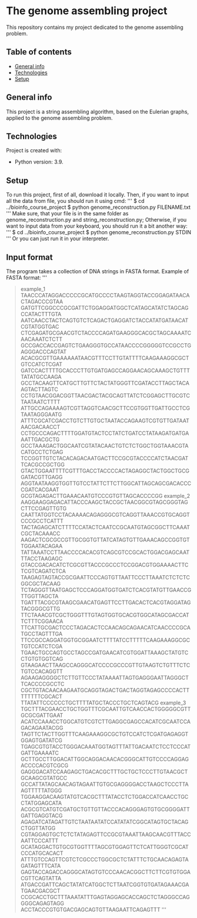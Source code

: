 # The genome assembling project
This repository contains my project dedicated to the genome assembling problem.
## Table of contents
* [General info](#general-info)
* [Technologies](#technologies)
* [Setup](#setup)
## General info
This project is a string assembling algorithm, based on the Eulerian graphs, applied to the genome assembling problem.
## Technologies
Project is created with:
* Python version: 3.9.
## Setup
To run this project, first of all, download it locally.
Then, if you want to input all the data from file, you should run it using cmd:
'''
$ cd ../bioinfo_course_project
$ python genome_reconstruction.py FILENAME.txt
'''
Make sure, that your file is in the same folder as genome_reconstruction.py and string_reconstruction.py;
Otherwise, if you want to input data from your keyboard, you should run it a bit another way:
'''
$ cd ../bioinfo_course_project
$ python genome_reconstruction.py STDIN
'''
Or you can just run it in your interpreter.
## Input format
The program takes a collection of DNA strings in FASTA format.
Example of FASTA format:
'''
>example_1
TAACCCATAGGACCCCCGCATGCCCCTAAGTAGGTACCGGAGATAACACTAGACCCGTAA
GATGTTCGGCCCGCGATTCTGGAGGATGGCTCATAGCATATCTAGCAGCCATACTTTGTA
AATCAACCTACTCAGTGTCTCAGACTGAGGATCTACCATATGATAACATCGTATGGTGAC
CTCGAGATGCGAACGTCTACCCCAGATGAAGGGCACGCTAGCAAAATCAACAAATCTCTT
GCCGACCACCGAGTCTGAAGGGTGCCATAACCCCGGGGGTCCGCCTGAGGGACCCAGTAT
ACACGCGTTGAAAAAATAACGTTTCCTTGTATTTTCAAGAAAGGCGCTGTCCATCTCGAT
GATCCACTTTTGCACCCTTGTGATGAGCCAGGAACAGCAAAGCTGTTTTATATGCCAAGA
GCCTACAAGTTCATGCTTGTTCTACTATGGGTTCGATACCTTAGCTACAAGTACTTAGTC
CCTGTAACGGACGGTTAACGACTACGCAGTTATCTCGGAGCTTGCGTCTAATAATCTTTT
ATTGCCAGAAAAGTCGTTAGGTCAACGCTTCCGTGGTTGATTGCCTCGTAATAGGGAATG
ATTTCGCATCGACCTGTCTTGTGCTAATACCAGAAGTCGTGTTGATAATAACGACAACCT
CCTGCCCAGACTTTTGGATGTACTCCTATCTGATCCTATAAGATGATGAAATTGACGCTG
GCCTAAAGACTGGCAATCGTATACAACTGTCTCTGGCTGGTAAACGTACATGCCTCTGAG
TCCGGTTGTCTACACAGACAATGACTTCCGCGTACCCCATCTAACGATTCACGCCGCTGG
GTACTGGAATTTTCGTTTGACCTACCCCACTAGAGGCTACTGGCTGCGGATACGTTGAGG
AGGTAATAAGGTGGTTGTCCTATTCTTCTTGGCATTAGCAGCGACACCCCGATCACGAAT
GCGTAGAGACTTGAAACAATGTCCCGTGTTAGCACCCCGG
>example_2
AAGGAAGGAGACATTACCCAAGCTACCGCTAACGGCGTAGCGGGTAGCTTCCGAGTTGTG
CAATTATGGTCCTACAAAACAGAGGGCGTCAGGTTAAACCGTGCAGGTCCCGCCTCATTT
TACTAGAGCATCTTTTCCATACTCAATCCGCAATGTAGCGGCTTCAAATCGCTACAAACC
AAGACTCGCGCCGTTGCGGTGTTATCATAGTGTTGAAACAGCCGGTGTTGGAATACAGAA
TATTAAATCCTTAACCCCACACGTCAGCGTCCGCACTGGACGAGCAATTTACCTAAGAGC
GTACCGACACATCTCGCGTTACCCGCCCTCCGGACGTGGAAAACTTCTCGTCAGATCTCA
TAAGAGTAGTACCGCGAATTCCCAGTGTTAATTCCCTTAAATCTCTCTCGGCGCTACAAG
TCTAGGGTTAATGAGCTCCCAGGATGGTGATCTCACGTATGTTGAACCGTTGGTTAGCTA
TGATTTACGCGTAAGCGAACATGAGTTCCTTGACACTCACGTAGGATAGTACGGGCGTTG
TTCTAAACGTCGCTGGGTTTGTAGTGGTGCACGTGGCATAGCGACCATTCTTTCGGAACA
TTCATTGCGACTCCCTAGACACTCCAACAGCAGAACATCAACCCCGCATGCCTAGTTTGA
TTCCGCCAGGATGGTGCGGAATCTTTTATCCTTTTTCAAGAAAGGCGCTGTCCATCTCGA
TGAACTGCCAGTGCCTAGCCGATGAACATCGTGGATTAAAGCTATGTCCTGTGTGGTCAG
GTAAGAACTTAAGCCAGGGCATCCCCGCCCGTTGTAAGTCTGTTTCTCTGTCCACAGGTT
AGAAGAGGGGCTCTTGTTCCCTATAAAATTAGTGAGGGAATTAGGGCTTCACCCCGCCTC
CGCTGTACAACAAGAATGCAGGTAGACTGACTAGGTAGAGCCCCACTTTTTTTTCGCACT
TTATATTCCCCCCTGCTTTTATGCTACCCTGCTCAGTACG
>example_3
TGCTTTACGAACCTGCTGGTTTCGCAATTGTCAACCACTGGGGGCGTTGCGCGATTGAAT
ACATCCAAACCTGGCATGTCGTCTTGAGGCGAGCCACATCGCAATCCAGACAGAATACGG
TAGTTCTACTTGGTTTCAAGAAAGGCGCTGTCCATCTCGATGAGAGGTGGAGTGATATCG
TGAGCGTGTACCTGGGACAAATGGTAGTTTATTGACAATCTCCTCCCATGATTGAAAATC
GCTTGCCTTGGACATTGGCAGGACAACACGGGCATTGTCCCCAGGAGACCCCACGTCGCG
GAGGGACATCCAAGAGCTGACACGCTTTGCTGCTCCCTTGTAACGCTGCAAGCGTATGCC
GCCATTATAGCAACAGTAGAATTGTGCGAGGGGACCTAAGCTCCCTTAAGTTTTTATGGG
TGGAAGGACAAGTATGTCACGCTTTATACCTCTGGACCATCAACCTGCCTATGGAGCATA
ACGCGTCATGTCGATGCTGTTGTTACCCACAGGGAGTGTGCGGGGATTGATTGAGGTACG
AGAGATCATAGATTGTCTAATAATATCCATATATCGGCATAGTGCTACAGCTGGTTATGG
CGTAGGAGTGCTCTCTATAGAGTTCCGCGTAAATTAAGCAACGTTTACCAATTCCCATTT
GCATAGGACTGTGCGTGGTTTTAGCGTGGAGTTCTCATTGGGTCGCATCCCATGCACACT
ATTTGTCCAGTTCGTCTCGCCCTGGCGCTCTATTTCTGCAACAGAGTAGATAGTTTCATA
GAGTACCAGACCAGGGCATAGTGTCCCAACACGGCTTCTTCGTGTGGACGTTCAGTATTA
ATGACCGATTCAGCTATATCATGGCTCTTAATCGGTGTGATAGAAACGATGAACGACGCT
CCGCACCTGCTTTAAATATTTGAGTAGGAGCACCAGCTCTAGGGCCAGGGGCAGAGTAGG
ACCTACCCGTGTGACGAGCAGTGTTAAGAATTCAGAGTTT
'''
